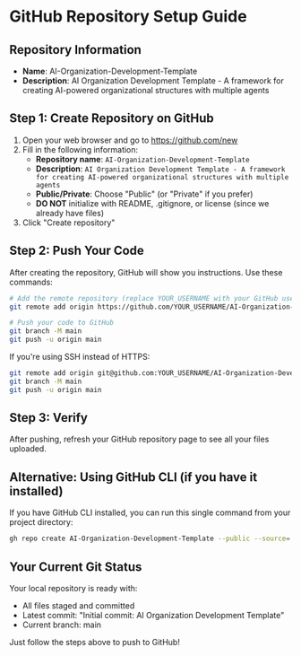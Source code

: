 # GitHub Repository Setup Guide

## Repository Information
- **Name**: AI-Organization-Development-Template
- **Description**: AI Organization Development Template - A framework for creating AI-powered organizational structures with multiple agents

## Step 1: Create Repository on GitHub

1. Open your web browser and go to https://github.com/new
2. Fill in the following information:
   - **Repository name**: `AI-Organization-Development-Template`
   - **Description**: `AI Organization Development Template - A framework for creating AI-powered organizational structures with multiple agents`
   - **Public/Private**: Choose "Public" (or "Private" if you prefer)
   - **DO NOT** initialize with README, .gitignore, or license (since we already have files)
3. Click "Create repository"

## Step 2: Push Your Code

After creating the repository, GitHub will show you instructions. Use these commands:

```bash
# Add the remote repository (replace YOUR_USERNAME with your GitHub username)
git remote add origin https://github.com/YOUR_USERNAME/AI-Organization-Development-Template.git

# Push your code to GitHub
git branch -M main
git push -u origin main
```

If you're using SSH instead of HTTPS:
```bash
git remote add origin git@github.com:YOUR_USERNAME/AI-Organization-Development-Template.git
git branch -M main
git push -u origin main
```

## Step 3: Verify

After pushing, refresh your GitHub repository page to see all your files uploaded.

## Alternative: Using GitHub CLI (if you have it installed)

If you have GitHub CLI installed, you can run this single command from your project directory:

```bash
gh repo create AI-Organization-Development-Template --public --source=. --remote=origin --push --description "AI Organization Development Template - A framework for creating AI-powered organizational structures with multiple agents"
```

## Your Current Git Status

Your local repository is ready with:
- All files staged and committed
- Latest commit: "Initial commit: AI Organization Development Template"
- Current branch: main

Just follow the steps above to push to GitHub!